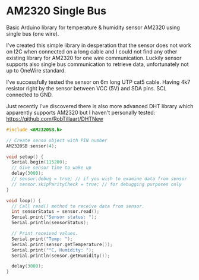 # AM2320 Single Bus
Basic Arduino library for temperature &amp; humidity sensor AM2320 using single bus (one wire).

I've created this simple library in desperation that the sensor does not work on I2C when connected on a long cable and I could not find any other existing library for AM2320 for one wire communication. 
Luckily sensor supports also single bus communication to retrieve data, unfortunately not up to OneWire standard. 

I've successfully tested the sensor on 6m long UTP cat5 cable. Having 4k7 resistor right by the sensor between VCC (5V) and SDA pins. SCL connected to GND. 

Just recently I've discovered there is also more advanced DHT library which apparently supports AM2320 but I haven't personally tested: https://github.com/RobTillaart/DHTNew


```cpp
#include <AM2320SB.h>

// Create senso object with PIN number
AM2320SB sensor(4);

void setup() {
  Serial.begin(115200);
  // Give sensor time to wake up
  delay(3000);
  // sensor.debug = true; // if you wish to examine data from sensor
  // sensor.skipParityCheck = true; // for debugging purposes only
}

void loop() {
  // Call read() method to receive data from sensor.
  int sensorStatus = sensor.read();
  Serial.print("Sensor status: ");
  Serial.println(sensorStatus);

  // Print received values. 
  Serial.print("Temp: ");
  Serial.print(sensor.getTemperature());
  Serial.print("°C, Humidity: ");
  Serial.println(sensor.getHumidity());

  delay(3000);
}

```
